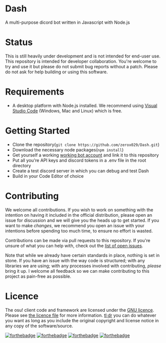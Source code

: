 # Dash

A multi-purpose dicord bot written in Javascript with Node.js

# Status

This is still heavily under development and is not intended for end-user use. This repository is intended for developer collaboration. You're welcome to try and use it but please do not submit bug reports without a patch. Please do not ask for help building or using this software.

# Requirements

- A desktop platform with Node.js installed. We recommend using [Visual Studio Code](https://code.visualstudio.com) (Windows, Mac and Linux) which is free.

# Getting Started
- Clone the repository(`git clone https://github.com/zerox029/Dash.git`)
- Download the necessary node packages(`npm install`)
- Get yourself a working [working bot account](https://discordapp.com/developers/applications/me#top) and link it to this repository
- Put all you're API keys and discord tokens in a .env file in the root directory
- Create a test discord server in which you can debug and test Dash
- Build in your Code Editor of choice

# Contributing

We welcome all contributions. If you wish to work on something with the intention on having it included in the official distribution, please open an issue for discussion and we will give you the heads up to get started. If you want to make *changes*, we recommend you open an issue with your intentions before spending too much time, to ensure no effort is wasted.

Contributions can be made via pull requests to this repository. If you're unsure of what you can help with, check out the [list of open issues](https://github.com/zerox029/Dash/issues).

Note that while we already have certain standards in place, nothing is set in stone. If you have an issue with the way code is structured; with any libraries we are using; with any processes involved with contributing, *please* bring it up. I welcome all feedback so we can make contributing to this project as pain-free as possible.

# Licence

The osu! client code and framework are licensed under the [GNU licence](https://opensource.org/licenses/GNU). Please see [the licence file](LICENCE) for more information. [tl;dr](https://tldrlegal.com/license/gnu-general-public-license-v3-(gpl-3)) you can do whatever you want as long as you include the original copyright and license notice in any copy of the software/source.

[![forthebadge](http://forthebadge.com/images/badges/designed-in-ms-paint.svg)](http://forthebadge.com)
[![forthebadge](http://forthebadge.com/images/badges/gluten-free.svg)](http://forthebadge.com)
[![forthebadge](http://forthebadge.com/images/badges/powered-by-electricity.svg)](http://forthebadge.com)
[![forthebadge](http://forthebadge.com/images/badges/kinda-sfw.svg)](http://forthebadge.com)